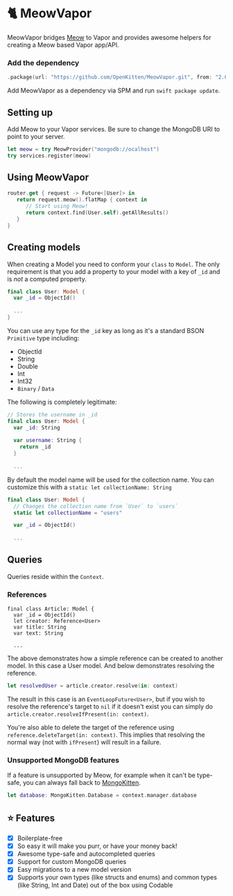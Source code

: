 # 🐈 MeowVapor

MeowVapor bridges [Meow](https://github.com/openkitten/meow) to Vapor and provides awesome helpers for creating a Meow based Vapor app/API.

### Add the dependency

```swift
.package(url: "https://github.com/OpenKitten/MeowVapor.git", from: "2.0.0")
```

Add MeowVapor as a dependency via SPM and run `swift package update`.

## Setting up

Add Meow to your Vapor services. Be sure to change the MongoDB URI to point to your server.

```swift
let meow = try MeowProvider("mongodb://ocalhost")
try services.register(meow)
```

## Using MeowVapor

```swift
router.get { request -> Future<[User]> in
   return request.meow().flatMap { context in
      // Start using Meow!
      return context.find(User.self).getAllResults()
   }
}
```

## Creating models

When creating a Model you need to conform your `class` to `Model`. 
The only requirement is that you add a property to your model with a key of `_id` and is _not_ a computed property.

```swift
final class User: Model {
  var _id = ObjectId()
  
  ...
}
```

You can use any type for the `_id` key as long as it's a standard BSON `Primitive` type including:

- ObjectId
- String
- Double
- Int
- Int32
- `Binary` / `Data`

The following is completely legitimate:

```swift
// Stores the username in _id
final class User: Model {
  var _id: String
  
  var username: String {
    return _id
  }
  
  ...
```

By default the model name will be used for the collection name. You can customize this with a `static let collectionName: String`

```swift
final class User: Model {
  // Changes the collection name from `User` to `users`
  static let collectionName = "users"

  var _id = ObjectId()
  
  ...
```

## Queries

Queries reside within the `Context`.

### References

```swif
final class Article: Model {
  var _id = ObjectId()
  let creator: Reference<User>
  var title: String
  var text: String
  
  ...
```

The above demonstrates how a simple reference can be created to another model. In this case a User model. And below demonstrates resolving the reference.

```swift
let resolvedUser = article.creator.resolve(in: context)
```

The result in this case is an `EventLoopFuture<User>`, but if you wish to resolve the reference's target to `nil` if it doesn't exist you can simply do `article.creator.resolveIfPresent(in: context)`.

You're also able to delete the target of the reference using `reference.deleteTarget(in: context)`. This implies that resolving the normal way (not with `ifPresent`) will result in a failure.

### Unsupported MongoDB features

If a feature is unsupported by Meow, for example when it can't be type-safe, you can always fall back to [MongoKitten](https://github.com/OpenKitten/MongoKitten.git).

```swift
let database: MongoKitten.Database = context.manager.database
```

## ⭐️ Features

- [x] Boilerplate-free
- [x] So easy it will make you purr, or have your money back!
- [x] Awesome type-safe and autocompleted queries
- [x] Support for custom MongoDB queries
- [x] Easy migrations to a new model version
- [x] Supports your own types (like structs and enums) and common types (like String, Int and Date) out of the box using Codable
